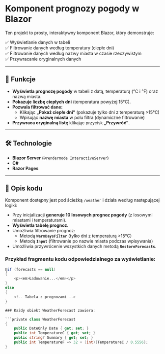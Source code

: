 # Komponent prognozy pogody w Blazor

Ten projekt to prosty, interaktywny komponent Blazor, który demonstruje:

✅ Wyświetlanie danych w tabeli  
✅ Filtrowanie danych według temperatury (ciepłe dni)  
✅ Filtrowanie danych według nazwy miasta w czasie rzeczywistym  
✅ Przywracanie oryginalnych danych  

---

## 🚀 Funkcje

- **Wyświetla prognozę pogody** w tabeli z datą, temperaturą (°C i °F) oraz nazwą miasta.
- **Pokazuje liczbę ciepłych dni** (temperatura powyżej 15°C).
- **Pozwala filtrować dane:**
  - Klikając **„Pokaż ciepłe dni”** (pokazuje tylko dni z temperaturą >15°C)
  - Wpisując **nazwę miasta** w polu filtra (dynamiczne filtrowanie)
- **Przywraca oryginalną listę** klikając przycisk **„Przywróć”**.

---

## 🛠️ Technologie

- **Blazor Server** (`@rendermode InteractiveServer`)
- **C#**
- **Razor Pages**

---

## 📄 Opis kodu

Komponent dostępny jest pod ścieżką `/weather` i działa według następującej logiki:

- Przy inicjalizacji **generuje 10 losowych prognoz pogody** (z losowymi miastami i temperaturami).
- **Wyświetla tabelę prognoz.**
- Umożliwia filtrowanie prognoz:
  - Metodą **`WarmDaysFilter`** (tylko dni z temperaturą >15°C)
  - Metodą **`Input`** (filtrowanie po nazwie miasta podczas wpisywania)
- Umożliwia przywrócenie wszystkich danych metodą **`RestoreForecasts`**.

### Przykład fragmentu kodu odpowiedzialnego za wyświetlanie:

```csharp
@if (forecasts == null)
{
    <p><em>Ładowanie...</em></p>
}
else
{
    <!-- Tabela z prognozami -->
}

### Każdy obiekt WeatherForecast zawiera:

```private class WeatherForecast
{
    public DateOnly Date { get; set; }
    public int TemperatureC { get; set; }
    public string? Summary { get; set; }
    public int TemperatureF => 32 + (int)(TemperatureC / 0.5556);
}
